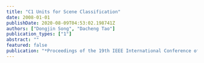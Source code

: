 ```yaml
---
title: "C1 Units for Scene Classification"
date: 2008-01-01
publishDate: 2020-08-09T04:53:02.198741Z
authors: ["Dongjin Song", "Dacheng Tao"]
publication_types: ["1"]
abstract: ""
featured: false
publication: "*Proceedings of the 19th IEEE International Conference of Pattern Recognition (ICPR)*"
---
```


